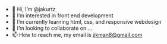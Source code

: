 - 👋 Hi, I’m @jakurtz
- 👀 I’m interested in front end development
- 🌱 I’m currently learning html, css, and responsive webdesign
- 💞️ I’m looking to collaborate on ...
- 📫 How to reach me, my email is jjkman8@gmail.com

<!---
jakurtz/jakurtz is a ✨ special ✨ repository because its `README.md` (this file) appears on your GitHub profile.
You can click the Preview link to take a look at your changes.
--->
